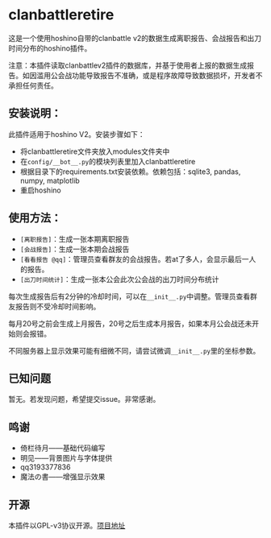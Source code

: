# clanbattleretire

这是一个使用hoshino自带的clanbattle v2的数据生成离职报告、会战报告和出刀时间分布的hoshino插件。

注意：本插件读取clanbattlev2插件的数据库，并基于使用者上报的数据生成报告。如因滥用公会战功能导致报告不准确，或是程序故障导致数据损坏，开发者不承担任何责任。

## 安装说明：

此插件适用于hoshino V2。安装步骤如下：

- 将clanbattleretire文件夹放入modules文件夹中
- 在```config/__bot__.py```的模块列表里加入clanbattleretire
- 根据目录下的requirements.txt安装依赖。依赖包括：sqlite3, pandas, numpy, matplotlib
- 重启hoshino

## 使用方法：

- ```[离职报告]```：生成一张本期离职报告
- ```[会战报告]```：生成一张本期会战报告
- ```[看看报告 @qq]```：管理员查看群友的会战报告。若at了多人，会显示最后一人的报告。
- ```[出刀时间统计]```：生成一张本公会此次公会战的出刀时间分布统计

每次生成报告后有2分钟的冷却时间，可以在```__init__.py```中调整。管理员查看群友报告则不受冷却时间影响。

每月20号之前会生成上月报告，20号之后生成本月报告，如果本月公会战还未开始则会报错。

不同服务器上显示效果可能有细微不同，请尝试微调```__init__.py```里的坐标参数。

## 已知问题

暂无。若发现问题，希望提交issue。非常感谢。

## 鸣谢

- 倚栏待月——基础代码编写
- 明见——背景图片与字体提供
- qq3193377836
- 魔法の書——增强显示效果

## 开源

本插件以GPL-v3协议开源。[项目地址](https://github.com/iamwyh2019/clanbattleretire)